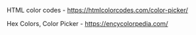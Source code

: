 HTML color codes - https://htmlcolorcodes.com/color-picker/

Hex Colors, Color Picker - https://encycolorpedia.com/